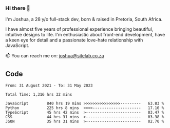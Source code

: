 ### Hi there 👋

I'm Joshua, a 28 y/o full-stack dev, born & raised in Pretoria, South Africa. 

I have almost five years of professional experience bringing beautiful, intuitive designs to life. I'm enthusiastic about front-end development, have a keen eye for detail and a passionate love-hate relationship with JavaScript.

📫 You can reach me on: joshua@sitelab.co.za

## **Code**

<!--START_SECTION:waka-->

```text
From: 31 August 2021 - To: 31 May 2023

Total Time: 1,316 hrs 32 mins

JavaScript        840 hrs 19 mins >>>>>>>>>>>>>>>>---------   63.83 %
Python            225 hrs 8 mins  >>>>---------------------   17.10 %
TypeScript        45 hrs 42 mins  >------------------------   03.47 %
CSS               44 hrs 31 mins  >------------------------   03.38 %
JSON              35 hrs 31 mins  >------------------------   02.70 %
```

<!--END_SECTION:waka-->
